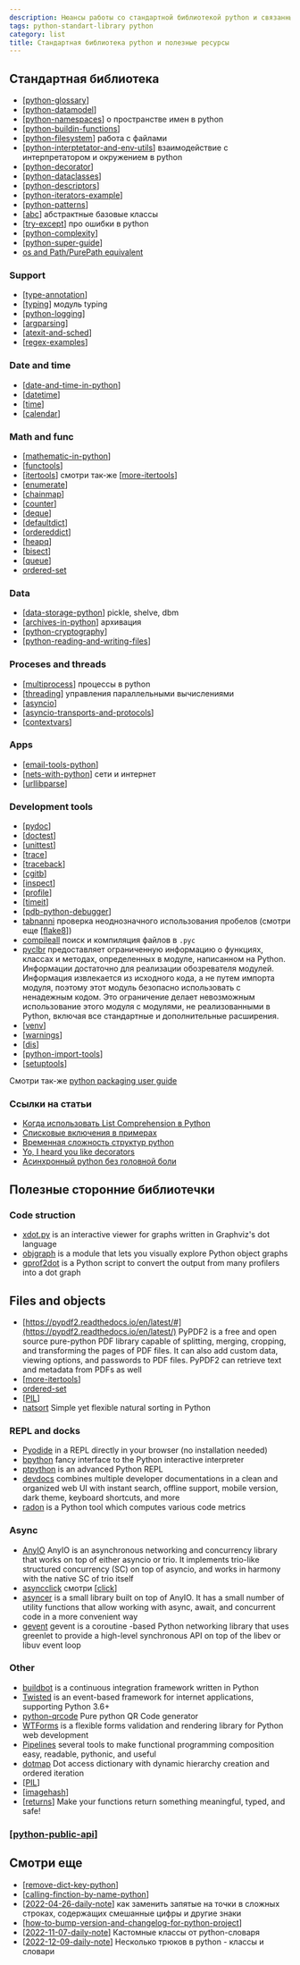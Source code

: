 ```yaml
---
description: Нюансы работы со стандартной библиотекой python и связанными пакетами
tags: python-standart-library python
category: list
title: Стандартная библиотека python и полезные ресурсы
---
```

## Стандартная библиотека

- [[python-glossary]]
- [[python-datamodel]]
- [[python-namespaces]] о пространстве имен в python
- [[python-buildin-functions]]
- [[python-filesystem]] работа с файлами
- [[python-interptetator-and-env-utils]] взаимодействие с интерпретатором и окружением в python
- [[python-decorator]]
- [[python-dataclasses]]
- [[python-descriptors]]
- [[python-iterators-example]]
- [[python-patterns]]
- [[abc]] абстрактные базовые классы
- [[try-except]] про ошибки в python
- [[python-complexity]]
- [[python-super-guide]]
- [os and Path/PurePath equivalent](https://docs.python.org/3/library/pathlib.html#correspondence-to-tools-in-the-os-module)

### Support

- [[type-annotation]]
- [[typing]] модуль typing
- [[python-logging]]
- [[argparsing]]
- [[atexit-and-sched]]
- [[regex-examples]]

### Date and time

- [[date-and-time-in-python]]
- [[datetime]]
- [[time]]
- [[calendar]]

### Math and func

- [[mathematic-in-python]]
- [[functools]]
- [[itertools]] смотри так-же [[more-itertools]]
- [[enumerate]]
- [[chainmap]]
- [[counter]]
- [[deque]]
- [[defaultdict]]
- [[ordereddict]]
- [[heapq]]
- [[bisect]]
- [[queue]]
- [ordered-set](https://github.com/rspeer/ordered-set)

### Data

- [[data-storage-python]] pickle, shelve, dbm
- [[archives-in-python]] архивация
- [[python-cryptography]]
- [[python-reading-and-writing-files]]

### Proceses and threads

- [[multiprocess]] процессы в python
- [[threading]] управления параллельными вычислениями
- [[asyncio]]
- [[asyncio-transports-and-protocols]]
- [[contextvars]]

### Apps

- [[email-tools-python]]
- [[nets-with-python]] сети и интернет
- [[urllibparse]]

### Development tools

- [[pydoc]]
- [[doctest]]
- [[unittest]]
- [[trace]]
- [[traceback]]
- [[cgitb]]
- [[inspect]]
- [[profile]]
- [[timeit]]
- [[pdb-python-debugger]]
- [tabnanni](https://docs.python.org/3/library/tabnanny.html?highlight=tabnanny#module-tabnanny) проверка неоднозначного использования пробелов (смотри еще [[flake8]])
- [compileall](https://docs.python.org/3/library/compileall.html?highlight=compileall#module-compileall) поиск и компиляция файлов в `.pyc`
- [pyclbr](https://docs.python.org/3/library/pyclbr.html?highlight=pyclbr#module-pyclbr) предоставляет ограниченную информацию о функциях, классах и методах, определенных в модуле, написанном на Python. Информации достаточно для реализации обозревателя модулей. Информация извлекается из исходного кода, а не путем импорта модуля, поэтому этот модуль безопасно использовать с ненадежным кодом. Это ограничение делает невозможным использование этого модуля с модулями, не реализованными в Python, включая все стандартные и дополнительные расширения.
- [[venv]]
- [[warnings]]
- [[dis]]
- [[python-import-tools]]
- [[setuptools]]

Смотри так-же [python packaging user guide](https://packaging.python.org/en/latest/)

### Ссылки на статьи

- [Когда использовать List Comprehension в Python](https://webdevblog.ru/kogda-ispolzovat-list-comprehension-v-python/)
- [Списковые включения в примерах](https://codecamp.ru/blog/python-list-comprehensions/)
- [Временная сложность структур python](https://wiki.python.org/moin/TimeComplexity)
- [Yo, I heard you like decorators](https://www.bbayles.com/index/decorator_factory)
- [Асинхронный python без головной боли](https://habr.com/ru/post/667630/)

## Полезные сторонние библиотечки

### Code struction

- [xdot.py](https://github.com/jrfonseca/xdot.py) is an interactive viewer for graphs written in Graphviz's dot language
- [objgraph](https://github.com/mgedmin/objgraph) is a module that lets you visually explore Python object graphs
- [gprof2dot](https://github.com/jrfonseca/gprof2dot) is a Python script to convert the output from many profilers into a dot graph

## Files and objects

- [https://pypdf2.readthedocs.io/en/latest/#](https://pypdf2.readthedocs.io/en/latest/) PyPDF2 is a free and open source pure-python PDF library capable of splitting, merging, cropping, and transforming the pages of PDF files. It can also add custom data, viewing options, and passwords to PDF files. PyPDF2 can retrieve text and metadata from PDFs as well
- [[more-itertools]]
- [ordered-set](https://github.com/rspeer/ordered-set)
- [[PIL]]
- [natsort](https://github.com/SethMMorton/natsort) Simple yet flexible natural sorting in Python

### REPL and docks

- [Pyodide](https://pyodide.org/en/stable/usage/quickstart.html#try-it-online) in a REPL directly in your browser (no installation needed)
- [bpython](https://github.com/bpython/bpython/) fancy interface to the Python interactive interpreter
- [ptpython](https://github.com/prompt-toolkit/ptpython) is an advanced Python REPL
- [devdocs](https://github.com/freeCodeCamp/devdocs) combines multiple developer documentations in a clean and organized web UI with instant search, offline support, mobile version, dark theme, keyboard shortcuts, and more
- [radon](https://radon.readthedocs.io/en/latest/) is a Python tool which computes various code metrics

### Async

- [AnyIO](https://anyio.readthedocs.io/en/stable/) AnyIO is an asynchronous networking and concurrency library that works on top of either asyncio or trio. It implements trio-like structured concurrency (SC) on top of asyncio, and works in harmony with the native SC of trio itself
- [asyncclick](https://github.com/python-trio/asyncclick) смотри [[click]]
- [asyncer](https://asyncer.tiangolo.com/) is a small library built on top of AnyIO. It has a small number of utility functions that allow working with async, await, and concurrent code in a more convenient way
- [gevent](https://github.com/gevent/gevent) gevent is a coroutine -based Python networking library that uses greenlet to provide a high-level synchronous API on top of the libev or libuv event loop

### Other

- [buildbot](http://docs.buildbot.net/current/index.html#) is a continuous integration framework written in Python
- [Twisted](https://github.com/twisted/twisted) is an event-based framework for internet applications, supporting Python 3.6+
- [python-qrcode](https://github.com/lincolnloop/python-qrcode) Pure python QR Code generator
- [WTForms](https://wtforms.readthedocs.io/en/3.0.x/) is a flexible forms validation and rendering library for Python web development
- [Pipelines](https://returns.readthedocs.io/en/latest/pages/pipeline.html) several tools to make functional programming composition easy, readable, pythonic, and useful
- [dotmap](https://github.com/drgrib/dotmap) Dot access dictionary with dynamic hierarchy creation and ordered iteration
- [[PIL]]
- [[imagehash]]
- [[returns]] Make your functions return something meaningful, typed, and safe!

### [[python-public-api]]

## Смотри еще

- [[remove-dict-key-python]]
- [[calling-finction-by-name-python]]
- [[2022-04-26-daily-note]] как заменить запятые на точки в сложных строках, содержащих смешанные цифры и другие знаки
- [[how-to-bump-version-and-changelog-for-python-project]]
- [[2022-11-07-daily-note]] Кастомные классы от python-словаря
- [[2022-12-09-daily-note]] Несколько трюков в python - классы и словари

[//begin]: # "Autogenerated link references for markdown compatibility"
[python-glossary]: ../notes/python-glossary "Python glossary"
[python-datamodel]: python-datamodel "Python datamodel"
[python-namespaces]: ../notes/python-namespaces "Python namespaces"
[python-buildin-functions]: ../notes/python-buildin-functions "Python build-in functions"
[python-filesystem]: ../notes/python-filesystem "Работа с файлами в python"
[python-interptetator-and-env-utils]: ../notes/python-interptetator-and-env-utils "Утилиты взаимодействия с интерпретатором и окружением в python"
[python-decorator]: ../notes/python-decorator "Python decorator"
[python-dataclasses]: ../notes/python-dataclasses "Python dataclasses"
[python-descriptors]: ../notes/python-descriptors "Python descriptors"
[python-iterators-example]: ../notes/python-iterators-example "Python iterators"
[python-patterns]: ../notes/python-patterns "Python patterns programming"
[abc]: ../notes/abc "Abc"
[try-except]: ../notes/try-except "Try except raise"
[python-complexity]: ../notes/python-complexity "Python time complexity"
[python-super-guide]: ../notes/python-super-guide "Python super guide"
[type-annotation]: ../notes/type-annotation "Аннотация типов в python"
[typing]: ../notes/typing "Typing"
[python-logging]: python-logging "Python logging"
[argparsing]: ../notes/argparsing "Arguments parsing in python"
[atexit-and-sched]: ../notes/atexit-and-sched "Atexit и sched"
[regex-examples]: ../notes/regex-examples "Примеры использования модуля re в python"
[date-and-time-in-python]: ../notes/date-and-time-in-python "Date and time in python"
[datetime]: ../notes/datetime "Datetime"
[time]: ../notes/time "Time"
[calendar]: ../notes/calendar "Calendar"
[mathematic-in-python]: ../notes/mathematic-in-python "Mathematic in python"
[functools]: ../notes/functools "Functools"
[itertools]: ../notes/itertools "Itertools"
[more-itertools]: ../notes/more-itertools "More itertools"
[enumerate]: ../notes/enumerate "Enum"
[chainmap]: ../notes/chainmap "ChainMap"
[counter]: ../notes/counter "Counter - счетчик хешируемых объектов"
[deque]: ../notes/deque "Deque - двухсторонние очереди"
[defaultdict]: ../notes/defaultdict "Defaultdict словарь с возвратом значения по умолчанию"
[ordereddict]: ../notes/ordereddict "OrderedDict упорядоченный словарь с опцией сравнения по порядку"
[heapq]: ../notes/heapq "Heapq - двоичная куча"
[bisect]: ../notes/bisect "Bisect - сортирвоанные списки"
[queue]: ../notes/queue "queue"
[data-storage-python]: ../notes/data-storage-python "Pickle, shelve, dbm"
[archives-in-python]: ../notes/archives-in-python "Архивация в python"
[python-cryptography]: ../notes/python-cryptography "Криптография в python"
[python-reading-and-writing-files]: ../notes/python-reading-and-writing-files "Режимы чтения и записи файлов"
[multiprocess]: ../notes/multiprocess "Управление процессами в python"
[threading]: ../notes/threading "Threading"
[asyncio]: ../notes/asyncio "Asyncio"
[asyncio-transports-and-protocols]: ../notes/asyncio-transports-and-protocols "Asyncio transports and protocols"
[contextvars]: ../notes/contextvars "Contextvars"
[email-tools-python]: ../notes/email-tools-python "Email tools in python"
[nets-with-python]: ../notes/nets-with-python "Nets and internet with python"
[urllibparse]: ../notes/urllibparse "Urllib.parse - парсинг урлов в компоненты"
[pydoc]: ../notes/pydoc "Pydoc"
[doctest]: ../notes/doctest "Doctest"
[unittest]: ../notes/unittest "Unittest"
[trace]: ../notes/trace "Trace"
[traceback]: ../notes/traceback "Traceback"
[cgitb]: ../notes/cgitb "Cgitb"
[inspect]: ../notes/inspect "Inspect"
[profile]: ../notes/profile "Profile"
[timeit]: ../notes/timeit "Timeit"
[pdb-python-debugger]: ../notes/pdb-python-debugger "Pdb python debugger"
[flake8]: ../notes/flake8 "Flake8"
[venv]: ../notes/venv "Venv"
[warnings]: ../notes/warnings "Warnings"
[dis]: ../notes/dis "Dis"
[python-import-tools]: ../notes/python-import-tools "Python import tools"
[setuptools]: ../notes/setuptools "Setuptools"
[PIL]: ../notes/PIL "Pillow - обработка изображений"
[click]: ../notes/click "Click интерфейс командной строки"
[imagehash]: ../notes/imagehash "imagehash - хеширование изображений"
[returns]: ../notes/returns "returns"
[python-public-api]: ../notes/python-public-api "Публичные АПИ к сервисам на python"
[remove-dict-key-python]: ../notes/remove-dict-key-python "Как удалить ключ словаря в python"
[calling-finction-by-name-python]: ../notes/calling-finction-by-name-python "Вызов функции по ее строковому имени в python"
[2022-04-26-daily-note]: ../posts/2022-04-26-daily-note "git remote stop tracking and replace comma to dot by re"
[how-to-bump-version-and-changelog-for-python-project]: ../notes/how-to-bump-version-and-changelog-for-python-project "How to bump vershion and changelog for python project"
[2022-11-07-daily-note]: ../posts/2022-11-07-daily-note "Кастомные классы от python-словаря"
[//end]: # "Autogenerated link references"
[//begin]: # "Autogenerated link references for markdown compatibility"
[python-glossary]: ../notes/python-glossary "Python glossary"
[python-datamodel]: python-datamodel "Python datamodel"
[python-namespaces]: ../notes/python-namespaces "Python namespaces"
[python-buildin-functions]: ../notes/python-buildin-functions "Python build-in functions"
[python-filesystem]: ../notes/python-filesystem "Работа с файлами в python"
[python-interptetator-and-env-utils]: ../notes/python-interptetator-and-env-utils "Утилиты взаимодействия с интерпретатором и окружением в python"
[python-decorator]: ../notes/python-decorator "Python decorator"
[python-dataclasses]: ../notes/python-dataclasses "Python dataclasses"
[python-descriptors]: ../notes/python-descriptors "Python descriptors"
[python-iterators-example]: ../notes/python-iterators-example "Python iterators"
[python-patterns]: ../notes/python-patterns "Python patterns programming"
[abc]: ../notes/abc "Abc"
[try-except]: ../notes/try-except "Try except raise"
[python-complexity]: ../notes/python-complexity "Python time complexity"
[python-super-guide]: ../notes/python-super-guide "Python super guide"
[type-annotation]: ../notes/type-annotation "Аннотация типов в python"
[typing]: ../notes/typing "Typing"
[python-logging]: python-logging "Python logging"
[argparsing]: ../notes/argparsing "Arguments parsing in python"
[atexit-and-sched]: ../notes/atexit-and-sched "Atexit и sched"
[regex-examples]: ../notes/regex-examples "Примеры использования модуля re в python"
[date-and-time-in-python]: ../notes/date-and-time-in-python "Date and time in python"
[datetime]: ../notes/datetime "Datetime"
[time]: ../notes/time "Time"
[calendar]: ../notes/calendar "Calendar"
[mathematic-in-python]: ../notes/mathematic-in-python "Mathematic in python"
[functools]: ../notes/functools "Functools"
[itertools]: ../notes/itertools "Itertools"
[more-itertools]: ../notes/more-itertools "More itertools"
[enumerate]: ../notes/enumerate "Enum"
[chainmap]: ../notes/chainmap "ChainMap"
[counter]: ../notes/counter "Counter - счетчик хешируемых объектов"
[deque]: ../notes/deque "Deque - двухсторонние очереди"
[defaultdict]: ../notes/defaultdict "Defaultdict словарь с возвратом значения по умолчанию"
[ordereddict]: ../notes/ordereddict "OrderedDict упорядоченный словарь с опцией сравнения по порядку"
[heapq]: ../notes/heapq "Heapq - двоичная куча"
[bisect]: ../notes/bisect "Bisect - сортирвоанные списки"
[queue]: ../notes/queue "queue"
[data-storage-python]: ../notes/data-storage-python "Pickle, shelve, dbm"
[archives-in-python]: ../notes/archives-in-python "Архивация в python"
[python-cryptography]: ../notes/python-cryptography "Криптография в python"
[python-reading-and-writing-files]: ../notes/python-reading-and-writing-files "Режимы чтения и записи файлов"
[multiprocess]: ../notes/multiprocess "Управление процессами в python"
[threading]: ../notes/threading "Threading"
[asyncio]: ../notes/asyncio "Asyncio"
[asyncio-transports-and-protocols]: ../notes/asyncio-transports-and-protocols "Asyncio transports and protocols"
[contextvars]: ../notes/contextvars "Contextvars"
[email-tools-python]: ../notes/email-tools-python "Email tools in python"
[nets-with-python]: ../notes/nets-with-python "Nets and internet with python"
[urllibparse]: ../notes/urllibparse "Urllib.parse - парсинг урлов в компоненты"
[pydoc]: ../notes/pydoc "Pydoc"
[doctest]: ../notes/doctest "Doctest"
[unittest]: ../notes/unittest "Unittest"
[trace]: ../notes/trace "Trace"
[traceback]: ../notes/traceback "Traceback"
[cgitb]: ../notes/cgitb "Cgitb"
[inspect]: ../notes/inspect "Inspect"
[profile]: ../notes/profile "Profile"
[timeit]: ../notes/timeit "Timeit"
[pdb-python-debugger]: ../notes/pdb-python-debugger "Pdb python debugger"
[flake8]: ../notes/flake8 "Flake8"
[venv]: ../notes/venv "Venv"
[warnings]: ../notes/warnings "Warnings"
[dis]: ../notes/dis "Dis"
[python-import-tools]: ../notes/python-import-tools "Python import tools"
[setuptools]: ../notes/setuptools "Setuptools"
[more-itertools]: ../notes/more-itertools "More itertools"
[PIL]: ../notes/PIL "Pillow - обработка изображений"
[click]: ../notes/click "Click интерфейс командной строки"
[PIL]: ../notes/PIL "Pillow - обработка изображений"
[imagehash]: ../notes/imagehash "imagehash - хеширование изображений"
[returns]: ../notes/returns "returns"
[python-public-api]: ../notes/python-public-api "Публичные АПИ к сервисам на python"
[remove-dict-key-python]: ../notes/remove-dict-key-python "Как удалить ключ словаря в python"
[calling-finction-by-name-python]: ../notes/calling-finction-by-name-python "Вызов функции по ее строковому имени в python"
[2022-04-26-daily-note]: ../posts/2022-04-26-daily-note "git remote stop tracking and replace comma to dot by re"
[how-to-bump-version-and-changelog-for-python-project]: ../notes/how-to-bump-version-and-changelog-for-python-project "How to bump vershion and changelog for python project"
[2022-11-07-daily-note]: ../posts/2022-11-07-daily-note "Кастомные классы от python-словаря"
[2022-12-09-daily-note]: ../posts/2022-12-09-daily-note "Несколько трюков в python - классы и словари"
[//end]: # "Autogenerated link references"